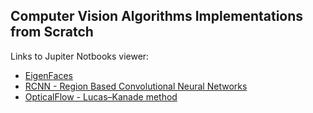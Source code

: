 ## Computer Vision Algorithms Implementations from Scratch

Links to Jupiter Notbooks viewer:

- [EigenFaces](https://nbviewer.jupyter.org/github/dvircohen0/Machine-Learning-Algorithms-From-Scratch/blob/main/computer_vision/Eigenfaces.ipynb)
- [RCNN - Region Based Convolutional Neural Networks](https://nbviewer.jupyter.org/github/dvircohen0/Machine-Learning-Algorithms-From-Scratch/blob/main/computer_vision/RCNN.ipynb) 
- [OpticalFlow - Lucas–Kanade method](https://nbviewer.jupyter.org/github/dvircohen0/Machine-Learning-Algorithms-From-Scratch/blob/main/computer_vision/optical_flow.ipynb) 


